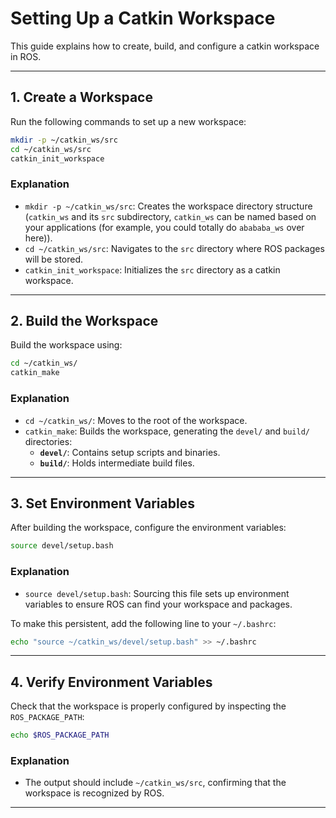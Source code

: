 # Setting Up a Catkin Workspace

This guide explains how to create, build, and configure a catkin workspace in ROS.

---

## 1. Create a Workspace

Run the following commands to set up a new workspace:

```bash
mkdir -p ~/catkin_ws/src
cd ~/catkin_ws/src
catkin_init_workspace
```

### Explanation
- `mkdir -p ~/catkin_ws/src`: Creates the workspace directory structure (`catkin_ws` and its `src` subdirectory, `catkin_ws` can be named based on your applications (for example, you could totally do `abababa_ws` over here)).
- `cd ~/catkin_ws/src`: Navigates to the `src` directory where ROS packages will be stored.
- `catkin_init_workspace`: Initializes the `src` directory as a catkin workspace.

---

## 2. Build the Workspace

Build the workspace using:

```bash
cd ~/catkin_ws/
catkin_make
```

### Explanation
- `cd ~/catkin_ws/`: Moves to the root of the workspace.
- `catkin_make`: Builds the workspace, generating the `devel/` and `build/` directories:
  - **`devel/`**: Contains setup scripts and binaries.
  - **`build/`**: Holds intermediate build files.

---

## 3. Set Environment Variables

After building the workspace, configure the environment variables:

```bash
source devel/setup.bash
```

### Explanation
- `source devel/setup.bash`: Sourcing this file sets up environment variables to ensure ROS can find your workspace and packages.

To make this persistent, add the following line to your `~/.bashrc`:

```bash
echo "source ~/catkin_ws/devel/setup.bash" >> ~/.bashrc
```

---

## 4. Verify Environment Variables

Check that the workspace is properly configured by inspecting the `ROS_PACKAGE_PATH`:

```bash
echo $ROS_PACKAGE_PATH
```

### Explanation
- The output should include `~/catkin_ws/src`, confirming that the workspace is recognized by ROS.

---
